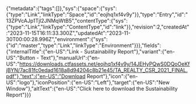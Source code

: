{"metadata":{"tags":[]},"sys":{"space":{"sys":{"type":"Link","linkType":"Space","id":"eojhq1xf4v9y"}},"type":"Entry","id":"13ZPVcAJp1Tjl2JNMqWtB5","contentType":{"sys":{"type":"Link","linkType":"ContentType","id":"link"}},"revision":2,"createdAt":"2023-11-15T16:11:33.300Z","updatedAt":"2023-11-30T00:00:28.996Z","environment":{"sys":{"id":"master","type":"Link","linkType":"Environment"}}},"fields":{"internalTitle":{"en-US":"Link - Sustainability Report"},"variant":{"en-US":"Button - Text"},"manualUrl":{"en-US":"https://downloads.ctfassets.net/eojhq1xf4v9y/14JEHyPQwS0DQoOeKfjBYN/7ac81fc0edad1618a8d94204c8b21e45/TA_REALTY_CSR_2021_FINAL.pdf"},"text":{"en-US":"Download Report"},"icon":{"en-US":"logo"},"iconPosition":{"en-US":"Left"},"target":{"en-US":"New Window"},"altText":{"en-US":"Click here to download the Sustainability Report"}}}